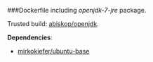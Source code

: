 ###Dockerfile including *openjdk-7-jre* package.

Trusted build: [abiskop/openjdk](https://index.docker.io/u/abiskop/openjdk/).

**Dependencies**:
- [mirkokiefer/ubuntu-base](https://github.com/mirkokiefer/dockerfile-base)

